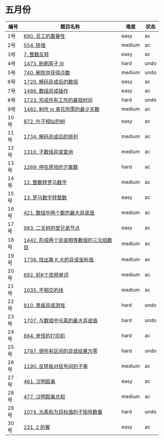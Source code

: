 # 五月份

**编号**|**题目名称**|**难度**|**状态**
--------|------------|--------|--------
1号|[690. 员工的重要性](./第1题%20690.%20员工的重要性)|easy|ac
2号|[554. 砖墙](./第2题%20554.%20砖墙)|medium|ac
3号|[7. 整数反转](./第3题%207.%20整数反转)|easy|ac
4号|[1473. 粉刷房子 III](./第4题%201473.%20粉刷房子%20III)|hard|undo
5号|[740. 删除并获得点数](./第5题%20740.%20删除并获得点数)|medium|undo
6号|[1720. 解码异或后的数组](./第6题%201720.%20解码异或后的数组)|easy|ac
7号|[1486. 数组异或操作](./第7题%201486.%20数组异或操作)|easy|ac
8号|[1723. 完成所有工作的最短时间](./第8题%201723.%20完成所有工作的最短时间)|hard|undo
9号|[1482. 制作 m 束花所需的最少天数](./第9题%201482.%20制作%20m%20束花所需的最少天数)|medium|ac
10号|[872. 叶子相似的树](./第10题%20872.%20叶子相似的树)|easy|ac
11号|[1734. 解码异或后的排列](./第11题%201734.%20解码异或后的排列)|medium|ac
12号|[1310. 子数组异或查询](./第12题%201310.%20子数组异或查询)|medium|ac
13号|[1269. 停在原地的方案数](./第13题%201269.%20停在原地的方案数)|hard|ac
14号|[12. 整数转罗马数字](./第14题%2012.%20整数转罗马数字)|medium|ac
15号|[13. 罗马数字转整数](./第15题%2013.%20罗马数字转整数)|easy|ac
16号|[421. 数组中两个数的最大异或值](./第16题%20421.%20数组中两个数的最大异或值)|medium|ac
17号|[993. 二叉树的堂兄弟节点](./第17题%20993.%20二叉树的堂兄弟节点)|easy|ac
18号|[1442. 形成两个异或相等数组的三元组数目](./第18题%201442.%20形成两个异或相等数组的三元组数目)|medium|ac
19号|[1738. 找出第 K 大的异或坐标值](./第19题%201738.%20找出第%20K%20大的异或坐标值)|medium|ac
20号|[692. 前K个高频单词](./第20题%20692.%20前K个高频单词)|medium|ac
21号|[1035. 不相交的线](./第21题%201035.%20不相交的线)|medium|ac
22号|[810. 黑板异或游戏](./第22题%20810.%20黑板异或游戏)|hard|undo
23号|[1707. 与数组中元素的最大异或值](./第23题%201707.%20与数组中元素的最大异或值)|hard|undo
24号|[664. 奇怪的打印机](./第24题%20664.%20奇怪的打印机)|hard|ac
25号|[1787. 使所有区间的异或结果为零](./第25题%201787.%20使所有区间的异或结果为零)|hard|undo
26号|[1190. 反转每对括号间的子串](./第26题%201190.%20反转每对括号间的子串)|medium|ac
27号|[461. 汉明距离](./第27题%20461.%20汉明距离)|easy|ac
28号|[477. 汉明距离总和](./第28题%20477.%20汉明距离总和)|medium|ac
29号|[1074. 元素和为目标值的子矩阵数量](./第29题%201074.%20元素和为目标值的子矩阵数量)|hard|undo
30号|[231. 2 的幂](./第30题%20231.%202%20的幂)|easy|ac
